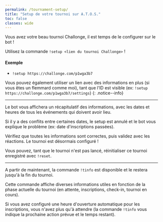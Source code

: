 ```yaml
---
permalink: /tournament-setup/
title: "Setup de votre tournoi sur A.T.O.S."
toc: false
classes: wide
---
```


Vous avez votre beau tournoi Challonge, il est temps de le configurer sur le bot !

Utilisez la commande `!setup <lien du tournoi Challonge>` !

<div markdown="1" class="notice--success">

<h4 class="no_toc">Exemple</h4>

- `!setup https://challonge.com/p1wga3b7`

</div>

Vous pouvez également utiliser un lien avec des informations en plus (si vous êtes un flemmard comme moi), tant que l'ID est visible (ex: `!setup https://challonge.com/p1wga3b7/settings`)
{: .notice--info}

----

Le bot vous affichera un récapitulatif des informations, avec les dates et heures de tous les événements qui doivent avoir lieu.

Si il y a des conflits entre certaines dates, le setup est annulé et le bot vous explique le problème (ex: date d'inscriptions passées).

Vérifiez que toutes les informations sont correctes, puis validez avec les réactions. Le tournoi est désormais configuré !

Vous pouvez, tant que le tournoi n'est pas lancé, réinitialiser ce tournoi enregistré avec `!reset`.

----

A partir de maintenant, la commande `!tinfo` est disponible et le restera jusqu'à la fin du tournoi.

Cette commande affiche diverses informations utiles en fonction de la phase actuelle du tournoi (en attente, inscriptions, check-in, tournoi en cours).

Si vous avez configuré une heure d'ouverture automatique pour les inscriptions, vous n'avez plus qu'à attendre (la commande `!tinfo` vous indique la prochaine action prévue et le temps restant). 
